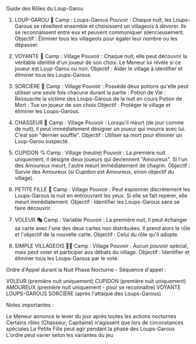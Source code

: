Guide des Rôles du Loup-Garou

1. LOUP-GAROU 🐺
   Camp : Loups-Garous
   Pouvoir : Chaque nuit, les Loups-Garous se réveillent ensemble et choisissent un villageois à dévorer. Ils se reconnaissent entre eux et peuvent communiquer silencieusement.
   Objectif : Éliminer tous les villageois pour égaler leur nombre ou les dépasser.

2. VOYANTE 🔮
   Camp : Village
   Pouvoir : Chaque nuit, elle peut découvrir la véritable identité d'un joueur de son choix. Le Meneur lui révèle si ce joueur est Loup-Garou ou non.
   Objectif : Aider le village à identifier et éliminer tous les Loups-Garous.

3. SORCIÈRE 🧪
   Camp : Village
   Pouvoir : Possède deux potions qu'elle peut utiliser une seule fois chacune durant la partie :
   Potion de Vie : Ressuscite la victime des Loups-Garous de la nuit en cours
   Potion de Mort : Tue un joueur de son choix
   Objectif : Protéger le village et éliminer les Loups-Garous.

4. CHASSEUR 🏹
   Camp : Village
   Pouvoir : Lorsqu'il meurt (de jour comme de nuit), il peut immédiatement désigner un joueur qui mourra avec lui. C'est son "dernier souffle".
   Objectif : Utiliser sa mort pour éliminer un Loup-Garou suspecté.

5. CUPIDON 💘
   Camp : Village (neutre)
   Pouvoir : La première nuit uniquement, il désigne deux joueurs qui deviennent "Amoureux". Si l'un des Amoureux meurt, l'autre meurt immédiatement de chagrin.
   Objectif : Survie des Amoureux (si Cupidon est Amoureux, sinon objectif du village).

6. PETITE FILLE 👧
   Camp : Village
   Pouvoir : Peut espionner discrètement les Loups-Garous la nuit en entrouvrant les yeux. Si elle se fait repérer, elle meurt immédiatement.
   Objectif : Identifier les Loups-Garous sans se faire découvrir.

7. VOLEUR 🎭
   Camp : Variable
   Pouvoir : La première nuit, il peut échanger sa carte avec l'une des deux cartes non distribuées. Il prend alors le rôle et l'objectif de la nouvelle carte.
   Objectif : Celui du rôle qu'il adopte.

8. SIMPLE VILLAGEOIS 👨‍🌾
   Camp : Village
   Pouvoir : Aucun pouvoir spécial, mais peut voter et participer aux débats du village.
   Objectif : Identifier et éliminer tous les Loups-Garous par le vote.

Ordre d'Appel durant la Nuit
Phase Nocturne - Séquence d'appel :

VOLEUR (première nuit uniquement)
CUPIDON (première nuit uniquement)
AMOUREUX (première nuit uniquement - pour se reconnaître)
VOYANTE
LOUPS-GAROUS
SORCIÈRE (après l'attaque des Loups-Garous)

Notes importantes :

Le Meneur annonce le lever du jour après toutes les actions nocturnes
Certains rôles (Chasseur, Capitaine) n'agissent que lors de circonstances spéciales
La Petite Fille peut agir pendant la phase des Loups-Garous
L'ordre peut varier selon les variantes du jeu
